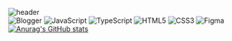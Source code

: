 ![header](https://capsule-render.vercel.app/api?type=cylinder&color=gradient&height=300&section=header&text=HaEun's%20Github&fontSize=80)
<br>
![Blogger](https://img.shields.io/badge/Blogger-FF5722?style=for-the-badge&logo=blogger&logoColor=white)
![JavaScript](https://img.shields.io/badge/javascript-%23323330.svg?style=for-the-badge&logo=javascript&logoColor=%23F7DF1E)
![TypeScript](https://img.shields.io/badge/typescript-%23007ACC.svg?style=for-the-badge&logo=typescript&logoColor=white)
![HTML5](https://img.shields.io/badge/html5-%23E34F26.svg?style=for-the-badge&logo=html5&logoColor=white)
![CSS3](https://img.shields.io/badge/css3-%231572B6.svg?style=for-the-badge&logo=css3&logoColor=white) 
![Figma](https://img.shields.io/badge/figma-%23F24E1E.svg?style=for-the-badge&logo=figma&logoColor=white)
[![Anurag's GitHub stats](https://github-readme-stats.vercel.app/api?username=HaEunCho248&hide=contribs,prs&show_icons=true&theme=radical)](https://github.com/HaEunCho248)
<br>
